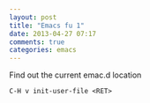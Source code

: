 ```yaml
---
layout: post
title: "Emacs fu 1"
date: 2013-04-27 07:17
comments: true
categories: emacs
---
```


Find out the current emac.d location


``C-H v init-user-file <RET>``


